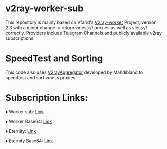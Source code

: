 # v2ray-worker-sub

This repository is mainly based on Vfarid's [V2ray-worker](https://github.com/vfarid/v2ray-worker) Project, version 2.3 with a minor change to return vmess:// proxies as well as vless:// correctly. Providers include Telegram Channels and publicly available v2ray subscriptions.

# SpeedTest and Sorting

This code also uses [V2rayAggregator](https://github.com/mahdibland/V2RayAggregator) developed by Mahdibland to speedtest and sort vmess proxies.

# Subscription Links:

♦️ Worker sub: [Link](https://raw.githubusercontent.com/Surfboardv2ray/Vfarid-fix/main/sub)

♦️ Worker Base64: [Link](https://raw.githubusercontent.com/Surfboardv2ray/Vfarid-fix/main/sub64)

♦️ Eternity: [Link](https://raw.githubusercontent.com/Surfboardv2ray/v2ray-worker-sub/master/Eternity.txt)

♦️ Eternity Base64: [Link](https://raw.githubusercontent.com/Surfboardv2ray/v2ray-worker-sub/master/Eternity)
